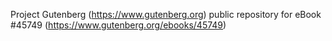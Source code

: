 Project Gutenberg (https://www.gutenberg.org) public repository for eBook #45749 (https://www.gutenberg.org/ebooks/45749)
